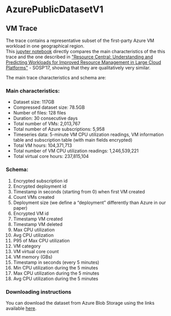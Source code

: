 # AzurePublicDatasetV1

## VM Trace
The trace contains a representative subset of the first-party Azure VM workload in one geographical region.  
This [jupyter notebook](https://github.com/Azure/AzurePublicDataset/blob/master/analysis/Azure%20Public%20Dataset%20-%20Trace%20Analysis.ipynb) directly compares the main characteristics of the this trace and the one described in ["Resource Central: Understanding and Predicting Workloads for Improved Resource Management in Large Cloud Platforms"](https://www.microsoft.com/en-us/research/wp-content/uploads/2017/10/Resource-Central-SOSP17.pdf) -  SOSP’17, showing that they are qualitatively very similar.

The main trace characteristics and schema are:

### Main characteristics:
*	Dataset size: 117GB
*	Compressed dataset size: 78.5GB
*	Number of files: 128 files
*	Duration: 30 consecutive days
*	Total number of VMs: 2,013,767
*	Total number of Azure subscriptions: 5,958
*	Timeseries data: 5-minute VM CPU utilization readings, VM information table and subscription table (with main fields encrypted)
*	Total VM hours: 104,371,713
*	Total number of VM CPU utilization readings: 1,246,539,221
*	Total virtual core hours: 237,815,104


### Schema:
1.	Encrypted subscription id
2.	Encrypted deployment id 
3.	Timestamp in seconds (starting from 0) when first VM created
4.	Count VMs created
5.	Deployment size (we define a “deployment” differently than Azure in our paper)
6.	Encrypted VM id
7.	Timestamp VM created
8.	Timestamp VM deleted
9.	Max CPU utilization
10.	Avg CPU utilization
11.	P95 of Max CPU utilization
12.	VM category
13.	VM virtual core count
14.	VM memory (GBs)
15.	Timestamp in seconds (every 5 minutes)
16.	Min CPU utilization during the 5 minutes
17.	Max CPU utilization during the 5 minutes
18.	Avg CPU utilization during the 5 minutes

### Downloading instructions
You can download the dataset from Azure Blob Storage using the links available [here](https://github.com/Azure/AzurePublicDataset/blob/master/AzurePublicDatasetV1Links.txt).
